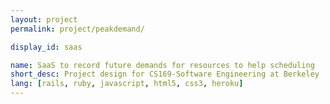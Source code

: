 ```yaml
---
layout: project
permalink: project/peakdemand/

display_id: saas

name: SaaS to record future demands for resources to help scheduling
short_desc: Project design for CS169-Software Engineering at Berkeley
lang: [rails, ruby, javascript, html5, css3, heroku]
---
```

